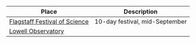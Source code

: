 Place |	Description
----- |	-----------
[Flagstaff Festival of Science](http://www.scifest.org/) | 10-day festival, mid-September
[Lowell Observatory](https://lowell.edu/) |
